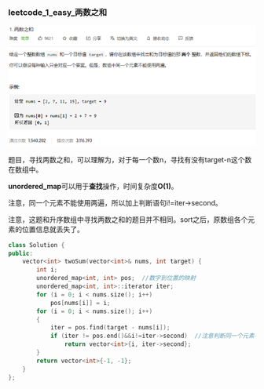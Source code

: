 ### leetcode_1_easy_两数之和

![image-20201116150031659](leetcode_1_easy_两数之和.assets/image-20201116150031659.png)

题目，寻找两数之和，可以理解为，对于每一个数n，寻找有没有target-n这个数在数组中。

**unordered_map**可以用于**查找**操作，时间复杂度**O(1)**。

注意，同一个元素不能使用两遍，所以加上判断语句i!=iter->second。

注意，这题和升序数组中寻找两数之和的题目并不相同。sort之后，原数组各个元素的位置信息就丢失了。

```c++
class Solution {
public:
	vector<int> twoSum(vector<int>& nums, int target) {
		int i;
		unordered_map<int, int> pos;  //数字到位置的映射
		unordered_map<int, int>::iterator iter;
		for (i = 0; i < nums.size(); i++)
			pos[nums[i]] = i;
		for (i = 0; i < nums.size(); i++)
		{
			iter = pos.find(target - nums[i]);
			if (iter != pos.end()&&i!=iter->second)  //注意判断同一个元素不要使用两遍
				return vector<int>{i, iter->second};
		}
		return vector<int>{-1, -1};
	}
};
```

